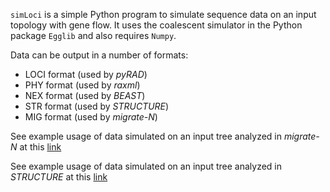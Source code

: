 `simLoci` is a simple Python program to simulate sequence data on an input topology with gene flow. It uses the coalescent simulator in the Python package `Egglib` and also requires `Numpy`. 

Data can be output in a number of formats: 
+ LOCI format (used by _pyRAD_)  
+ PHY format (used by _raxml_)  
+ NEX format (used by _BEAST_)  
+ STR format (used by _STRUCTURE_)  
+ MIG format (used by _migrate-N_)  

See example usage of data simulated on an input tree analyzed in _migrate-N_ at this [link](...)  

See example usage of data simulated on an input tree analyzed in _STRUCTURE_ at this [link](...)